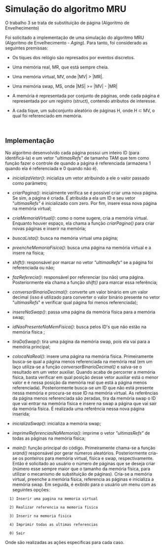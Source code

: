 # Simulação do algoritmo MRU

O trabalho 3 se trata de substituição de página (Algoritmo de Envelhecimento)

Foi solicitado a implementação de uma simulação do algoritmo MRU (Algoritmo de Envelhecimento - _Aging_). Para tanto, foi considerado as seguintes premissas: 

* Os tiques dos relógio são represados por eventos discretos. 

* Uma memória real, MR, que está sempre cheia. 

* Uma memória virtual, MV, onde |MV| > |MR|. 

* Uma memória swap, MS, onde |MS| >= |MV| - |MR| 

* A memória é representada por conjunto de páginas, onde cada página é representada por um registro (struct), contendo atributos de interesse. 

* A cada tique, um subconjunto aleatório de páginas H, onde H ⊂ MV, o qual foi referenciado em memória. 

<br>

## Implementação

No algoritmo desenvolvido cada página possui um inteiro ID (para identificá-la) e um vetor "_ultimasRefs"_ de tamanho TAM que tem como função fazer o controle de quando a página é referenciada (armazena 1 quando ela é referenciada e 0 quando não é).

* _inicializaVetor()_: inicializa um vetor atribuindo a ele o valor passado como parâmetro;

* _criarPagina()_: inicialmente verifica se é possível criar uma nova página. Se sim, a página é criada. É atribuída a ela um ID e seu vetor  "_ultimasRefs"_ é inicializado com zero. Por fim, insere essa nova página na memória virtual;

* _criaMemoriaVirtual()_: como o nome sugere, cria a memória virtual. Enquanto houver espaço, ela chama a função _criarPagina()_ para criar novas páginas e inserir na memória;

* _buscaLista()_: busca na memória virtual uma página;

* _preencheMemoriaFisica()_: busca uma página na memória virtual e a insere na física;

* _shift()_: responsável por marcar no vetor _"ultimasRefs"_ se a página foi referenciada ou não;

* _fazReferecia()_: responsável por referenciar (ou não) uma página. Posteriormente ela chama a função _shift()_ para marcar essa referência;

* _conversorBinarioDecimal()_: converte um valor binário em um valor decimal  (isso é utilizado para converter o valor binário presente no vetor "_ultimasRefs_" e verificar qual página foi menos referenciada);

* _insereNaSwap()_: passa uma página da memória física para a memória swap;

* _idNaoPresenteNaMemFisica()_: busca pelos ID's que não estão na memória física ;

* _tiraDaSwap()_: tira uma página da memória swap, pois ela vai para a memória principal;

* _colocaNaReal()_: insere uma página na memória física. Primeiramente busca-se qual a página menos referenciada na memória real (em um laço utiliza-se a função _conversorBinarioDecimal()_ e salva-se o resultado em um vetor auxiliar. Quando acaba de percorrer a memória física, basta verificar em qual posição desse vetor auxiliar está o menor valor e é nessa posição da memória real que está a página menos referenciada). Posteriormente busca-se um ID que não está presente nessa memória e procura-se esse ID na memória virtual. As referências da página menos referenciada são zeradas, tira da memória swap o ID que vai entrar na memória física e insere na swap a página que vai sair da memória física. É realizada uma referência nessa nova página inserida;

* _inicializaSwap()_: inicializa a memória swap;

* _imprimeReferenciasNaMemoria()_: imprime o vetor _"ultimasRefs"_ de todas as páginas na memória física; 

* _main()_: função principal do código. Primeiramente chama-se a função _srand()_ responsável por gerar números aleatórios. Posteriormente cria-se os ponteiros para memória virtual, física e swap, respectivamente. Então é solicitado ao usuário o número de páginas que se deseja criar (número esse sempre maior que o tamanho da memória física, para utilizar o mecanismo de substituição de páginas). Cria-se a memória virtual, preenche a memória física, referencia as páginas e inicializa a memória swap. Em seguida, é exibido para o usuário um menu com as seguintes opções:

```
  1) Inserir uma pagina na memoria virtual

  2) Realizar referencia na memoria fisica

  3) Inserir na memoria fisica

  4) Imprimir todas as ultimas referencias

  0) Sair
```

Onde são realizadas as ações específicas para cada caso.
